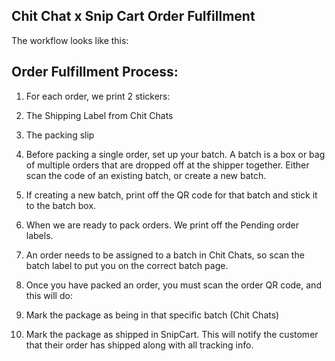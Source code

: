## Chit Chat x Snip Cart Order Fulfillment

The workflow looks like this:

## Order Fulfillment Process:
1. For each order, we print 2 stickers:
  1. The Shipping Label from Chit Chats
  2. The packing slip

1. Before packing a single order, set up your batch. A batch is a box or bag of multiple orders that are dropped off at the shipper together. Either scan the code of an existing batch, or create a new batch.

1. If creating a new batch, print off the QR code for that batch and stick it to the batch box.

1. When we are ready to pack orders. We print off the Pending order labels.
1. An order needs to be assigned to a batch in Chit Chats, so scan the batch label to put you on the correct batch page.
1. Once you have packed an order, you must scan the order QR code, and this will do:
  1. Mark the package as being in that specific batch (Chit Chats)
  2. Mark the package as shipped in SnipCart. This will notify the customer that their order has shipped along with all tracking info.
